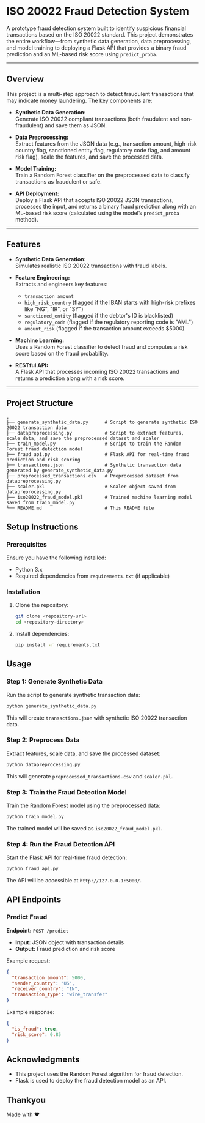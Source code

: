 # ISO 20022 Fraud Detection System

A prototype fraud detection system built to identify suspicious financial transactions based on the ISO 20022 standard. This project demonstrates the entire workflow—from synthetic data generation, data preprocessing, and model training to deploying a Flask API that provides a binary fraud prediction and an ML-based risk score using `predict_proba`.

---

## Overview

This project is a multi-step approach to detect fraudulent transactions that may indicate money laundering. The key components are:

- **Synthetic Data Generation:**  
  Generate ISO 20022 compliant transactions (both fraudulent and non-fraudulent) and save them as JSON.
  
- **Data Preprocessing:**  
  Extract features from the JSON data (e.g., transaction amount, high-risk country flag, sanctioned entity flag, regulatory code flag, and amount risk flag), scale the features, and save the processed data.
  
- **Model Training:**  
  Train a Random Forest classifier on the preprocessed data to classify transactions as fraudulent or safe.
  
- **API Deployment:**  
  Deploy a Flask API that accepts ISO 20022 JSON transactions, processes the input, and returns a binary fraud prediction along with an ML-based risk score (calculated using the model’s `predict_proba` method).

---

## Features

- **Synthetic Data Generation:**  
  Simulates realistic ISO 20022 transactions with fraud labels.
  
- **Feature Engineering:**  
  Extracts and engineers key features:
  - `transaction_amount`
  - `high_risk_country` (flagged if the IBAN starts with high-risk prefixes like "NG", "IR", or "SY")
  - `sanctioned_entity` (flagged if the debtor's ID is blacklisted)
  - `regulatory_code` (flagged if the regulatory reporting code is "AML")
  - `amount_risk` (flagged if the transaction amount exceeds $5000)
  
- **Machine Learning:**  
  Uses a Random Forest classifier to detect fraud and computes a risk score based on the fraud probability.
  
- **RESTful API:**  
  A Flask API that processes incoming ISO 20022 transactions and returns a prediction along with a risk score.

---

## Project Structure
```
.
├── generate_synthetic_data.py      # Script to generate synthetic ISO 20022 transaction data
├── datapreprocessing.py            # Script to extract features, scale data, and save the preprocessed dataset and scaler
├── train_model.py                  # Script to train the Random Forest fraud detection model
├── fraud_api.py                    # Flask API for real-time fraud prediction and risk scoring
├── transactions.json               # Synthetic transaction data generated by generate_synthetic_data.py
├── preprocessed_transactions.csv   # Preprocessed dataset from datapreprocessing.py
├── scaler.pkl                      # Scaler object saved from datapreprocessing.py
├── iso20022_fraud_model.pkl        # Trained machine learning model saved from train_model.py
└── README.md                       # This README file
```

## Setup Instructions
### Prerequisites
Ensure you have the following installed:
- Python 3.x
- Required dependencies from `requirements.txt` (if applicable)

### Installation
1. Clone the repository:
   ```bash
   git clone <repository-url>
   cd <repository-directory>
   ```
2. Install dependencies:
   ```bash
   pip install -r requirements.txt
   ```

## Usage
### Step 1: Generate Synthetic Data
Run the script to generate synthetic transaction data:
```bash
python generate_synthetic_data.py
```
This will create `transactions.json` with synthetic ISO 20022 transaction data.

### Step 2: Preprocess Data
Extract features, scale data, and save the processed dataset:
```bash
python datapreprocessing.py
```
This will generate `preprocessed_transactions.csv` and `scaler.pkl`.

### Step 3: Train the Fraud Detection Model
Train the Random Forest model using the preprocessed data:
```bash
python train_model.py
```
The trained model will be saved as `iso20022_fraud_model.pkl`.

### Step 4: Run the Fraud Detection API
Start the Flask API for real-time fraud detection:
```bash
python fraud_api.py
```
The API will be accessible at `http://127.0.0.1:5000/`.

## API Endpoints
### Predict Fraud
**Endpoint:** `POST /predict`
- **Input:** JSON object with transaction details
- **Output:** Fraud prediction and risk score

Example request:
```json
{
  "transaction_amount": 5000,
  "sender_country": "US",
  "receiver_country": "IN",
  "transaction_type": "wire_transfer"
}
```

Example response:
```json
{
  "is_fraud": true,
  "risk_score": 0.85
}
```

## Acknowledgments
- This project uses the Random Forest algorithm for fraud detection.
- Flask is used to deploy the fraud detection model as an API.

## Thankyou
Made with ❤


